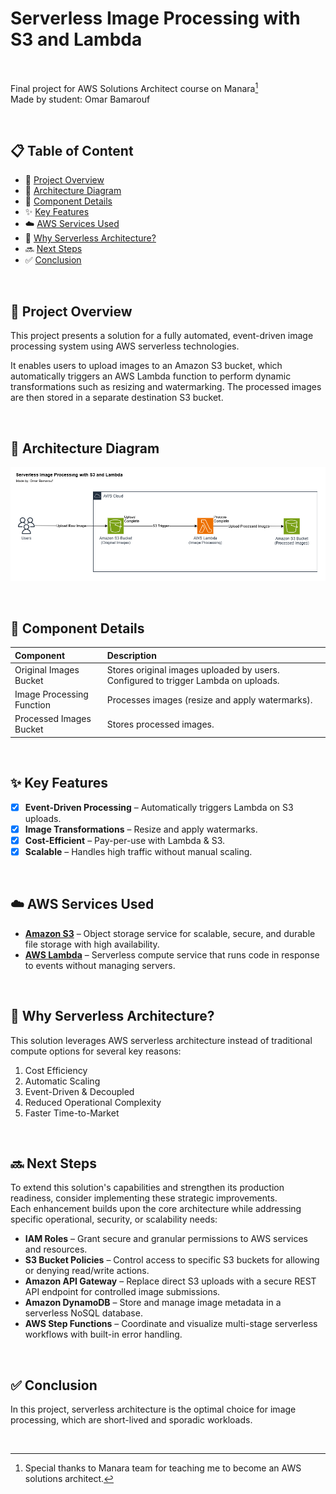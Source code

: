 # Serverless Image Processing with S3 and Lambda

<br />

Final project for AWS Solutions Architect course on Manara[^1]  
Made by student: Omar Bamarouf

<br />

## 📋 Table of Content
- :pushpin: [Project Overview](#pushpin-project-overview)
- :triangular_ruler: [Architecture Diagram](#triangular_ruler-architecture-diagram)
- :wrench: [Component Details](#wrench-component-details)
- :sparkles: [Key Features](#sparkles-key-features)
- :cloud: [AWS Services Used](#cloud-aws-services-used)
- :rocket: [Why Serverless Architecture?](#rocket-why-serverless-architecture)
- :soon: [Next Steps](#soon-next-steps)
- :white_check_mark: [Conclusion](#white_check_mark-conclusion)

<br />

## :pushpin: Project Overview
This project presents a solution for a fully automated, event-driven image processing system using AWS serverless technologies.

It enables users to upload images to an Amazon S3 bucket, which automatically triggers an AWS Lambda function to perform dynamic transformations such as resizing and watermarking. The processed images are then stored in a separate destination S3 bucket.

<br />

## :triangular_ruler: Architecture Diagram
![Architecture Diagram](architecture-diagram.png)

<br />

## :wrench: Component Details
| Component | Description |
| :--- | :--- |
| Original Images Bucket | Stores original images uploaded by users. Configured to trigger Lambda on uploads. |
| Image Processing Function | Processes images (resize and apply watermarks). |
| Processed Images Bucket | Stores processed images. |

<br />

## :sparkles: Key Features
- [x] **Event-Driven Processing** – Automatically triggers Lambda on S3 uploads.
- [x] **Image Transformations** – Resize and apply watermarks.
- [x] **Cost-Efficient** – Pay-per-use with Lambda & S3.
- [x] **Scalable** – Handles high traffic without manual scaling.

<br />

## :cloud: AWS Services Used
- **[Amazon S3](https://aws.amazon.com/s3/)** – Object storage service for scalable, secure, and durable file storage with high availability.
- **[AWS Lambda](https://aws.amazon.com/lambda/)** – Serverless compute service that runs code in response to events without managing servers.

<br />

## :rocket: Why Serverless Architecture?
This solution leverages AWS serverless architecture instead of traditional compute options for several key reasons:
1. Cost Efficiency
2. Automatic Scaling
3. Event-Driven & Decoupled
4. Reduced Operational Complexity
5. Faster Time-to-Market

<br />

## :soon: Next Steps
To extend this solution's capabilities and strengthen its production readiness, consider implementing these strategic improvements.  
Each enhancement builds upon the core architecture while addressing specific operational, security, or scalability needs:
- **IAM Roles** – Grant secure and granular permissions to AWS services and resources.
- **S3 Bucket Policies** – Control access to specific S3 buckets for allowing or denying read/write actions.
- **Amazon API Gateway** – Replace direct S3 uploads with a secure REST API endpoint for controlled image submissions.
- **Amazon DynamoDB** – Store and manage image metadata in a serverless NoSQL database.
- **AWS Step Functions** – Coordinate and visualize multi-stage serverless workflows with built-in error handling.


<br />

## :white_check_mark: Conclusion
In this project, serverless architecture is the optimal choice for image processing, which are short-lived and sporadic workloads.

<br />

[^1]: Special thanks to Manara team for teaching me to become an AWS solutions architect.
